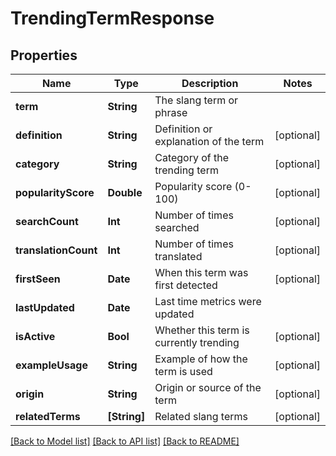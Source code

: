 # TrendingTermResponse

## Properties
Name | Type | Description | Notes
------------ | ------------- | ------------- | -------------
**term** | **String** | The slang term or phrase |
**definition** | **String** | Definition or explanation of the term | [optional]
**category** | **String** | Category of the trending term | [optional]
**popularityScore** | **Double** | Popularity score (0-100) | [optional]
**searchCount** | **Int** | Number of times searched | [optional]
**translationCount** | **Int** | Number of times translated | [optional]
**firstSeen** | **Date** | When this term was first detected | [optional]
**lastUpdated** | **Date** | Last time metrics were updated |
**isActive** | **Bool** | Whether this term is currently trending | [optional]
**exampleUsage** | **String** | Example of how the term is used | [optional]
**origin** | **String** | Origin or source of the term | [optional]
**relatedTerms** | **[String]** | Related slang terms | [optional]

[[Back to Model list]](../README.md#documentation-for-models) [[Back to API list]](../README.md#documentation-for-api-endpoints) [[Back to README]](../README.md)
